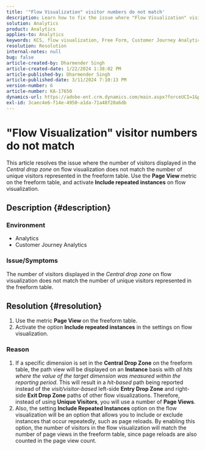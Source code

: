 ```yaml
---
title: '"Flow Visualization" visitor numbers do not match'
description: Learn how to fix the issue where "Flow Visualization" visitor number does not match with number of visitors in freeform table. Use Metric Page View feature.
solution: Analytics
product: Analytics
applies-to: Analytics
keywords: KCS, flow visualization, Free Form, Customer Journey Analytics, match, visitor
resolution: Resolution
internal-notes: null
bug: false
article-created-by: Dharmender Singh
article-created-date: 1/22/2024 1:38:02 PM
article-published-by: Dharmender Singh
article-published-date: 3/11/2024 7:10:13 PM
version-number: 6
article-number: KA-17650
dynamics-url: https://adobe-ent.crm.dynamics.com/main.aspx?forceUCI=1&pagetype=entityrecord&etn=knowledgearticle&id=60433671-2bb9-ee11-a569-6045bd006149
exl-id: 3caec4e6-f14e-4950-a1da-71a48f20a6db
---
```

# "Flow Visualization" visitor numbers do not match


This article resolves the issue where the number of visitors displayed in the *Central drop zone* on flow visualization does not match the number of unique visitors represented in the freeform table. Use the <b>Page View </b>metric on the freeform table, and activate <b>Include repeated instances</b> on flow visualization.

## Description {#description}


### <b>Environment</b>

- Analytics
- Customer Journey Analytics




### <b>Issue/Symptoms</b>

The number of visitors displayed in the *Central drop zone* on flow visualization does not match the number of unique visitors represented in the freeform table.


## Resolution {#resolution}


1. Use the metric <b>Page View </b>on the freeform table.
2. Activate the option <b>Include repeated instances</b> in the settings on flow visualization.


### Reason

1. If a specific dimension is set in the <b>Central Drop Zone</b> on the freeform table, the path view will be displayed on an <b>Instance</b> basis with *all hits where the value of the target dimension was measured within the reporting period*. This will result in a *hit-based* path being reported instead of the *visit/visitor-based* left-side <b>Entry Drop Zone</b> and right-side <b>Exit Drop Zone</b> paths of other flow visualizations. Therefore, instead of using <b>Unique Visitors</b>, you will use a number of <b>Page Views</b>.
2. Also, the setting <b>Include Repeated Instances</b> option on the flow visualization will be an option that allows you to include or exclude instances that occur repeatedly, such as page reloads. By enabling this option, the number of visitors in the flow visualization will match the number of page views in the freeform table, since page reloads are also counted in the page view count.
